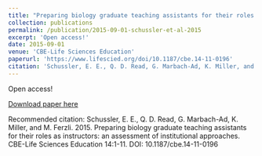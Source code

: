 ```yaml
---
title: "Preparing biology graduate teaching assistants for their roles as instructors: an assessment of institutional approaches"
collection: publications
permalink: /publication/2015-09-01-schussler-et-al-2015
excerpt: 'Open access!'
date: 2015-09-01
venue: 'CBE-Life Sciences Education'
paperurl: 'https://www.lifescied.org/doi/10.1187/cbe.14-11-0196'
citation: 'Schussler, E. E., Q. D. Read, G. Marbach-Ad, K. Miller, and M. Ferzli. 2015. Preparing biology graduate teaching assistants for their roles as instructors: an assessment of institutional approaches. CBE-Life Sciences Education 14:1-11. DOI: 10.1187/cbe.14-11-0196'
---
```

Open access!

[Download paper here](https://www.lifescied.org/doi/10.1187/cbe.14-11-0196)

Recommended citation: Schussler, E. E., Q. D. Read, G. Marbach-Ad, K. Miller, and M. Ferzli. 2015. Preparing biology graduate teaching assistants for their roles as instructors: an assessment of institutional approaches. CBE-Life Sciences Education 14:1-11. DOI: 10.1187/cbe.14-11-0196